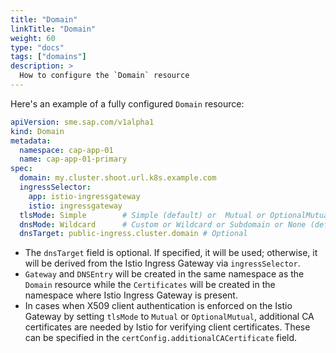 ```yaml
---
title: "Domain"
linkTitle: "Domain"
weight: 60
type: "docs"
tags: ["domains"]
description: >
  How to configure the `Domain` resource
---
```


Here's an example of a fully configured `Domain` resource:

```yaml
apiVersion: sme.sap.com/v1alpha1
kind: Domain
metadata:
  namespace: cap-app-01
  name: cap-app-01-primary
spec:
  domain: my.cluster.shoot.url.k8s.example.com
  ingressSelector:
    app: istio-ingressgateway
    istio: ingressgateway
  tlsMode: Simple        # Simple (default) or  Mutual or OptionalMutual
  dnsMode: Wildcard      # Custom or Wildcard or Subdomain or None (default)
  dnsTarget: public-ingress.cluster.domain # Optional

```

- The `dnsTarget` field is optional. If specified, it will be used; otherwise, it will be derived from the Istio Ingress Gateway via `ingressSelector`.
- `Gateway` and `DNSEntry` will be created in the same namespace as the `Domain` resource while the `Certificates` will be created in the namespace where Istio Ingress Gateway is present.
- In cases when X509 client authentication is enforced on the Istio Gateway by setting `tlsMode` to `Mutual` or `OptionalMutual`, additional CA certificates are needed by Istio for verifying client certificates. These can be specified in the `certConfig.additionalCACertificate` field.
